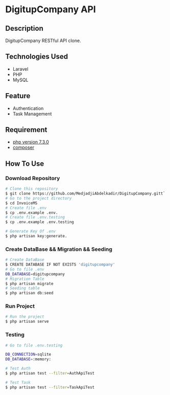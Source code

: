 # DigitupCompany API

## Description
DigitupCompany RESTful API clone.

## Technologies Used 
- Laravel
- PHP
- MySQL 

## Feature
  - Authentication
  - Task Management

## Requirement
- [php version 7.3.0](https://www.php.net)
- [composer](https://getcomposer.org)

## How To Use

### Download Repository

```bash
# Clone this repository
$ git clone https://github.com/MedjadjiAbdelkadir/DigitupCompany.gitt`
# Go to the project directory
$ cd InvoiceMS
# Create file .env
$ cp .env.example .env.
# Create file .env.testing
$ cp .env.example .env.testing

# Generate Key Of .env
$ php artisan key:generate.
```

### Create DataBase && Migration && Seeding
```bash
# Create DataBase
$ CREATE DATABASE IF NOT EXISTS 'digitupcompany'
# Go to file .env
DB_DATABASE=digitupcompany
# Migration Table
$ php artisan migrate
# Seeding table
$ php artisan db:seed
```

### Run Project

```bash
# Run the project
$ php artisan serve
```

### Testing 
```bash
# Go to file .env.testing

DB_CONNECTION=sqlite
DB_DATABASE=:memory:

# Test Auth
$ php artisan test --filter=AuthApiTest

# Test Task
$ php artisan test --filter=TaskApiTest
```